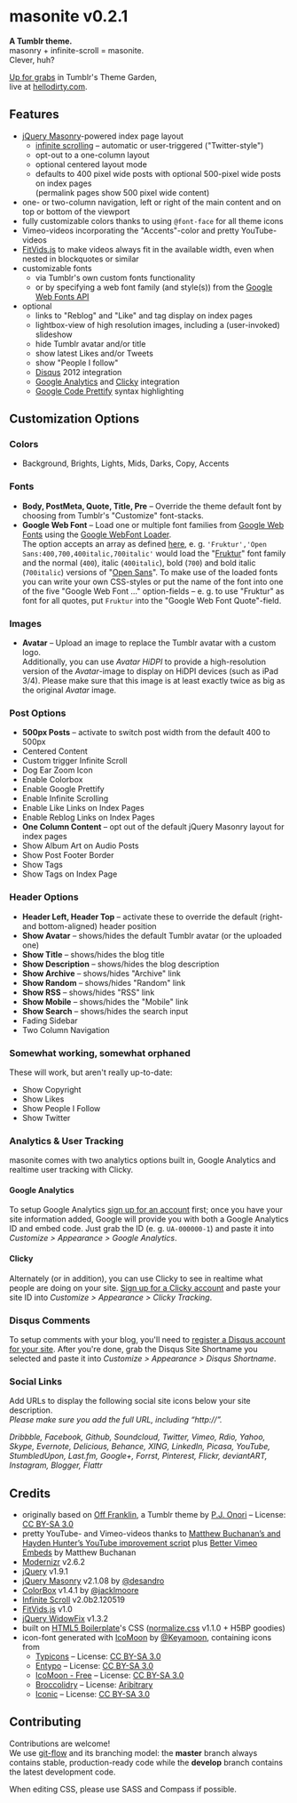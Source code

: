 # masonite v0.2.1

**A Tumblr theme.**  
masonry + infinite-scroll = masonite.  
Clever, huh?

[Up for grabs](http://www.tumblr.com/theme/34822) in Tumblr's Theme Garden,  
live at [hellodirty.com](http://hellodirty.com).

## Features

* [jQuery Masonry](http://masonry.desandro.com/)-powered index page layout
  * [infinite scrolling](http://www.infinite-scroll.com) – automatic or user-triggered ("Twitter-style")
  * opt-out to a one-column layout
  * optional centered layout mode
  * defaults to 400 pixel wide posts with optional 500-pixel wide posts on index pages  
    (permalink pages show 500 pixel wide content)
* one- or two-column navigation, left or right of the main content and on top or bottom of the viewport
* fully customizable colors thanks to using `@font-face` for all theme icons
* Vimeo-videos incorporating the "Accents"-color and pretty YouTube-videos
* [FitVids.js](https://github.com/davatron5000/FitVids.js) to make videos always fit in the available width, even when nested in blockquotes or similar
* customizable fonts
  * via Tumblr's own custom fonts functionality
  * or by specifying a web font family (and style(s)) from the [Google Web Fonts API](http://www.google.com/webfonts)
* optional
  * links to "Reblog" and "Like" and tag display on index pages
  * lightbox-view of high resolution images, including a (user-invoked) slideshow
  * hide Tumblr avatar and/or title
  * show latest Likes and/or Tweets
  * show "People I follow"
  * [Disqus](http://disqus.com/) 2012 integration
  * [Google Analytics](http://www.google.com/analytics/) and [Clicky](http://getclicky.com/) integration
  * [Google Code Prettify](http://code.google.com/p/google-code-prettify/) syntax highlighting

## Customization Options

### Colors

* Background, Brights, Lights, Mids, Darks, Copy, Accents

### Fonts

* **Body, PostMeta, Quote, Title, Pre** – Override the theme default font by choosing from Tumblr's "Customize" font-stacks.
* **Google Web Font** – Load one or multiple font families from [Google Web Fonts](http://www.google.com/webfonts) using the [Google WebFont Loader](https://developers.google.com/webfonts/docs/webfont_loader).  
The option accepts an array as defined [here](https://developers.google.com/webfonts/docs/webfont_loader#GoogleModule), e. g. `'Fruktur','Open Sans:400,700,400italic,700italic'` would load the "[Fruktur](http://www.google.com/webfonts/specimen/Fruktur)" font family and the normal (`400`), italic (`400italic`), bold (`700`) and bold italic (`700italic`) versions of "[Open Sans](http://www.google.com/webfonts/specimen/Open+Sans)". To make use of the loaded fonts you can write your own CSS-styles or put the name of the font into one of the five "Google Web Font …" option-fields – e. g. to use "Fruktur" as font for all quotes, put `Fruktur` into the "Google Web Font Quote"-field.

### Images

* **Avatar** – Upload an image to replace the Tumblr avatar with a custom logo.  
Additionally, you can use _Avatar HiDPI_ to provide a high-resolution version of the _Avatar_-image to display on HiDPI devices (such as iPad 3/4). Please make sure that this image is at least exactly twice as big as the original _Avatar_ image.

### Post Options

* **500px Posts** – activate to switch post width from the default 400 to 500px
* Centered Content
* Custom trigger Infinite Scroll
* Dog Ear Zoom Icon
* Enable Colorbox
* Enable Google Prettify
* Enable Infinite Scrolling
* Enable Like Links on Index Pages
* Enable Reblog Links on Index Pages
* **One Column Content** – opt out of the default jQuery Masonry layout for index pages
* Show Album Art on Audio Posts
* Show Post Footer Border
* Show Tags
* Show Tags on Index Page

### Header Options

* **Header Left, Header Top** – activate these to override the default (right- and bottom-aligned) header position
* **Show Avatar** – shows/hides the default Tumblr avatar (or the uploaded one)
* **Show Title** – shows/hides the blog title
* **Show Description** – shows/hides the blog description
* **Show Archive** – shows/hides "Archive" link
* **Show Random** – shows/hides "Random" link
* **Show RSS** – shows/hides "RSS" link
* **Show Mobile** – shows/hides the "Mobile" link
* **Show Search** – shows/hides the search input
* Fading Sidebar
* Two Column Navigation

### Somewhat working, somewhat orphaned

These will work, but aren't really up-to-date:

* Show Copyright
* Show Likes
* Show People I Follow
* Show Twitter

### Analytics & User Tracking

masonite comes with two analytics options built in, Google Analytics and realtime user tracking with Clicky.

#### Google Analytics

To setup Google Analytics [sign up for an account](http://www.google.com/analytics/) first; once you have your site information added, Google will provide you with both a Google Analytics ID and embed code. Just grab the ID (e. g. `UA-000000-1`) and paste it into _Customize > Appearance > Google Analytics_.

#### Clicky

Alternately (or in addition), you can use Clicky to see in realtime what people are doing on your site. [Sign up for a Clicky account](http://getclicky.com/) and paste your site ID into _Customize > Appearance > Clicky Tracking_.

### Disqus Comments

To setup comments with your blog, you'll need to [register a Disqus account for your site](http://disqus.com/admin/register/).  After you're done, grab the Disqus Site Shortname you selected and paste it into _Customize > Appearance > Disqus Shortname_.

### Social Links

Add URLs to display the following social site icons below your site description.  
_Please make sure you add the full URL, including “http://”._

_Dribbble, Facebook, Github, Soundcloud, Twitter, Vimeo, Rdio, Yahoo, Skype, Evernote, Delicious, Behance, XING, LinkedIn, Picasa, YouTube, StumbledUpon, Last.fm, Google+, Forrst, Pinterest, Flickr, deviantART, Instagram, Blogger, Flattr_

## Credits

* originally based on [Off Franklin](http://somerandomdude.com/projects/off-franklin-tumblr-theme/), a Tumblr theme by [P.J. Onori](http://somerandomdude.com/) – License: [CC BY-SA 3.0](http://creativecommons.org/licenses/by-sa/3.0/)
* pretty YouTube- and Vimeo-videos thanks to [Matthew Buchanan’s and Hayden Hunter’s YouTube improvement script](http://matthewbuchanan.name/post/451892574/widescreen-youtube-embeds) plus [Better Vimeo Embeds](http://mattbu.ch/tumblr/vimeo-embeds/) by Matthew Buchanan
* [Modernizr](http://modernizr.com/) v2.6.2
* [jQuery](http://jquery.com/) v1.9.1
* [jQuery Masonry](http://masonry.desandro.com/) v2.1.08 by [@desandro](https://twitter.com/desandro)
* [ColorBox](http://jacklmoore.com/colorbox/) v1.4.1 by [@jacklmoore](https://twitter.com/jacklmoore)
* [Infinite Scroll](http://www.infinite-scroll.com) v2.0b2.120519
* [FitVids.js](https://github.com/davatron5000/FitVids.js) v1.0
* [jQuery WidowFix](http://matthewlein.com/widowfix/) v1.3.2
* built on [HTML5 Boilerplate](http://html5boilerplate.com/)'s CSS ([normalize.css](http://necolas.github.com/normalize.css/) v1.1.0 + H5BP goodies)
* icon-font generated with [IcoMoon](http://icomoon.io/) by [@Keyamoon](http://twitter.com/keyamoon/), containing icons from
  * [Typicons](http://typicons.com/) – License: [CC BY-SA 3.0](http://creativecommons.org/licenses/by-sa/3.0/)
  * [Entypo](http://www.entypo.com/) – License: [CC BY-SA 3.0](http://creativecommons.org/licenses/by-sa/3.0/)
  * [IcoMoon - Free](http://keyamoon.com/icomoon/) – License: [CC BY-SA 3.0](http://creativecommons.org/licenses/by-sa/3.0/)
  * [Broccolidry](http://dribbble.com/shots/587469-Free-16px-Broccolidryiconsaniconsetitisfullof-icons) – License: [Aribitrary](http://licence.visualidiot.com/) 
  * [Iconic](http://somerandomdude.com/work/iconic/) – License: [CC BY-SA 3.0](http://creativecommons.org/licenses/by-sa/3.0/us/)

## Contributing

Contributions are welcome!  
We use [git-flow](https://github.com/nvie/gitflow) and its branching model: the **master** branch always contains stable, production-ready code while the **develop** branch contains the latest development code.

When editing CSS, please use SASS and Compass if possible.